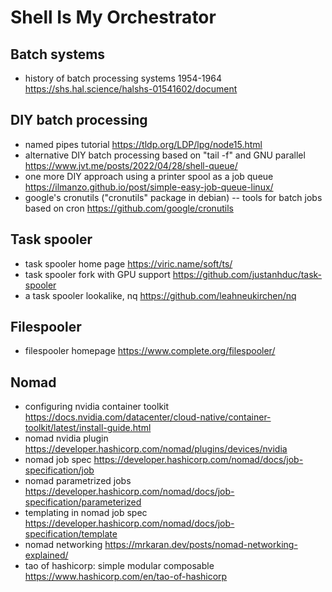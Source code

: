 # Shell Is My Orchestrator

## Batch systems

- history of batch processing systems 1954-1964 https://shs.hal.science/halshs-01541602/document

## DIY batch processing

- named pipes tutorial https://tldp.org/LDP/lpg/node15.html
- alternative DIY batch processing based on "tail -f" and GNU parallel https://www.jvt.me/posts/2022/04/28/shell-queue/
- one more DIY approach using a printer spool as a job queue https://ilmanzo.github.io/post/simple-easy-job-queue-linux/
- google's cronutils ("cronutils" package in debian) -- tools for batch jobs based on cron https://github.com/google/cronutils

## Task spooler

- task spooler home page https://viric.name/soft/ts/
- task spooler fork with GPU support https://github.com/justanhduc/task-spooler
- a task spooler lookalike, nq https://github.com/leahneukirchen/nq

## Filespooler

- filespooler homepage https://www.complete.org/filespooler/

## Nomad

- configuring nvidia container toolkit https://docs.nvidia.com/datacenter/cloud-native/container-toolkit/latest/install-guide.html
- nomad nvidia plugin https://developer.hashicorp.com/nomad/plugins/devices/nvidia
- nomad job spec https://developer.hashicorp.com/nomad/docs/job-specification/job
- nomad parametrized jobs https://developer.hashicorp.com/nomad/docs/job-specification/parameterized
- templating in nomad job spec https://developer.hashicorp.com/nomad/docs/job-specification/template
- nomad networking https://mrkaran.dev/posts/nomad-networking-explained/
- tao of hashicorp: simple modular composable https://www.hashicorp.com/en/tao-of-hashicorp
